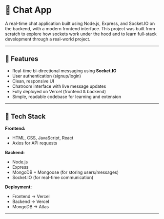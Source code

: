 # 💬 Chat App

A real-time chat application built using Node.js, Express, and Socket.IO on the backend, with a modern frontend interface. This project was built from scratch to explore how sockets work under the hood and to learn full-stack development through a real-world project.

---

## 🚀 Features

- Real-time bi-directional messaging using **Socket.IO**
- User authentication (signup/login)
- Clean, responsive UI
- Chatroom interface with live message updates
- Fully deployed on Vercel (frontend & backend)
- Simple, readable codebase for learning and extension

---

## 🔧 Tech Stack

**Frontend:**
- HTML, CSS, JavaScript, React
- Axios for API requests

**Backend:**
- Node.js
- Express
- MongoDB + Mongoose (for storing users/messages)
- Socket.IO (for real-time communication)

**Deployment:**
- Frontend → Vercel
- Backend → Vercel
- MongoDB → Atlas

---
